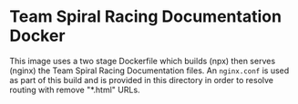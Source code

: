 # Team Spiral Racing Documentation Docker
This image uses a two stage Dockerfile which builds (npx) then serves (nginx) the Team Spiral Racing Documentation files. An `nginx.conf` is used as part of this build and is provided in this directory in order to resolve routing with remove "*.html" URLs.